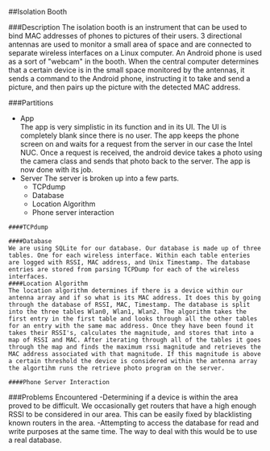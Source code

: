 ##Isolation Booth

###Description
The isolation booth is an instrument that can be used to bind MAC addresses of phones to pictures of their users. 3 directional antennas are used to monitor a small area of space and are connected to separate wireless interfaces on a Linux computer. An Android phone is used as a sort of "webcam" in the booth. When the central computer determines that a certain device is in the small space monitored by the antennas, it sends a command to the Android phone, instructing it to take and send a picture, and then pairs up the picture with the detected MAC address.

###Partitions
*    App  
        The app is very simplistic in its function and in its UI. The UI is completely blank since there is no user. The app keeps the phone screen on and waits for a request from the server in our case the Intel NUC. Once a request is received, the android device takes a photo using the camera class and sends that photo back to the server. The app is now done with its job.
*    Server
		The server is broken up into a few parts.  
		-    TCPdump  
		-    Database  
		-    Location Algorithm  
		-    Phone server interaction  

	####TCPdump

	####Database
	We are using SQLite for our database. Our database is made up of three tables. One for each wireless interface. Within each table enteries are logged with RSSI, MAC address, and Unix Timestamp. The database entries are stored from parsing TCPDump for each of the wireless interfaces.
	####Location Algorithm  
	The location algorithm determines if there is a device within our antenna array and if so what is its MAC address. It does this by going through the database of RSSI, MAC, Timestamp. The database is split into the three tables Wlan0, Wlan1, Wlan2. The algorithm takes the first entry in the first table and looks through all the other tables for an entry with the same mac address. Once they have been found it takes their RSSI's, calculates the magnitude, and stores that into a map of RSSI and MAC. After iterating through all of the tables it goes through the map and finds the maximum rssi magnitude and retrieves the MAC address associated with that magnitude. If this magnitude is above a certain threshold the device is considered within the antenna array the algortihm runs the retrieve photo program on the server.

	####Phone Server Interaction

###Problems Encountered
-Determining if a device is within the area proved to be difficult. We occasionally get routers that have a high enough RSSI to be considered in our area. This can be easily fixed by blacklisting known routers in the area.
-Attempting to access the database for read and write purposes at the same time. The way to deal with this would be to use a real database.


